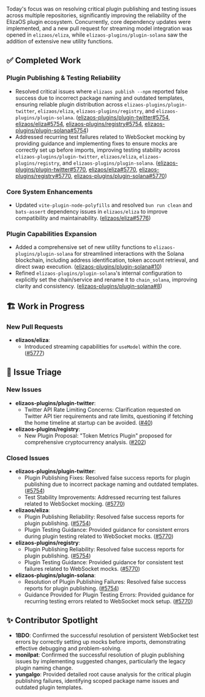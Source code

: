 Today's focus was on resolving critical plugin publishing and testing issues across multiple repositories, significantly improving the reliability of the ElizaOS plugin ecosystem. Concurrently, core dependency updates were implemented, and a new pull request for streaming model integration was opened in `elizaos/eliza`, while `elizaos-plugins/plugin-solana` saw the addition of extensive new utility functions.

## ✅ Completed Work

### Plugin Publishing & Testing Reliability
*   Resolved critical issues where `elizaos publish --npm` reported false success due to incorrect package naming and outdated templates, ensuring reliable plugin distribution across `elizaos-plugins/plugin-twitter`, `elizaos/eliza`, `elizaos-plugins/registry`, and `elizaos-plugins/plugin-solana`. ([elizaos-plugins/plugin-twitter#5754](https://github.com/elizaos-plugins/plugin-twitter/issues/5754), [elizaos/eliza#5754](https://github.com/elizaos/eliza/issues/5754), [elizaos-plugins/registry#5754](https://github.com/elizaos-plugins/registry/issues/5754), [elizaos-plugins/plugin-solana#5754](https://github.com/elizaos-plugins/plugin-solana/issues/5754))
*   Addressed recurring test failures related to WebSocket mocking by providing guidance and implementing fixes to ensure mocks are correctly set up before imports, improving testing stability across `elizaos-plugins/plugin-twitter`, `elizaos/eliza`, `elizaos-plugins/registry`, and `elizaos-plugins/plugin-solana`. ([elizaos-plugins/plugin-twitter#5770](https://github.com/elizaos-plugins/plugin-twitter/issues/5770), [elizaos/eliza#5770](https://github.com/elizaos/eliza/issues/5770), [elizaos-plugins/registry#5770](https://github.com/elizaos-plugins/registry/issues/5770), [elizaos-plugins/plugin-solana#5770](https://github.com/elizaos-plugins/plugin-solana/issues/5770))

### Core System Enhancements
*   Updated `vite-plugin-node-polyfills` and resolved `bun run clean` and `bats-assert` dependency issues in `elizaos/eliza` to improve compatibility and maintainability. ([elizaos/eliza#5776](https://github.com/elizaos/eliza/pull/5776))

### Plugin Capabilities Expansion
*   Added a comprehensive set of new utility functions to `elizaos-plugins/plugin-solana` for streamlined interactions with the Solana blockchain, including address identification, token account retrieval, and direct swap execution. ([elizaos-plugins/plugin-solana#10](https://github.com/elizaos-plugins/plugin-solana/pull/10))
*   Refined `elizaos-plugins/plugin-solana`'s internal configuration to explicitly set the chain/service and rename it to `chain_solana`, improving clarity and consistency. ([elizaos-plugins/plugin-solana#8](https://github.com/elizaos-plugins/plugin-solana/pull/8))

## 🏗️ Work in Progress

### New Pull Requests
*   **elizaos/eliza**:
    *   Introduced streaming capabilities for `useModel` within the core. ([#5777](https://github.com/elizaos/eliza/pull/5777))

## 🐞 Issue Triage

### New Issues
*   **elizaos-plugins/plugin-twitter**:
    *   Twitter API Rate Limiting Concerns: Clarification requested on Twitter API tier requirements and rate limits, questioning if fetching the home timeline at startup can be avoided. ([#40](https://github.com/elizaos-plugins/plugin-twitter/issues/40))
*   **elizaos-plugins/registry**:
    *   New Plugin Proposal: "Token Metrics Plugin" proposed for comprehensive cryptocurrency analysis. ([#202](https://github.com/elizaos-plugins/registry/issues/202))

### Closed Issues
*   **elizaos-plugins/plugin-twitter**:
    *   Plugin Publishing Fixes: Resolved false success reports for plugin publishing due to incorrect package naming and outdated templates. ([#5754](https://github.com/elizaos-plugins/plugin-twitter/issues/5754))
    *   Test Stability Improvements: Addressed recurring test failures related to WebSocket mocking. ([#5770](https://github.com/elizaos-plugins/plugin-twitter/issues/5770))
*   **elizaos/eliza**:
    *   Plugin Publishing Reliability: Resolved false success reports for plugin publishing. ([#5754](https://github.com/elizaos/eliza/issues/5754))
    *   Plugin Testing Guidance: Provided guidance for consistent errors during plugin testing related to WebSocket mocks. ([#5770](https://github.com/elizaos/eliza/issues/5770))
*   **elizaos-plugins/registry**:
    *   Plugin Publishing Reliability: Resolved false success reports for plugin publishing. ([#5754](https://github.com/elizaos-plugins/registry/issues/5754))
    *   Plugin Testing Guidance: Provided guidance for consistent test failures related to WebSocket mocks. ([#5770](https://github.com/elizaos-plugins/registry/issues/5770))
*   **elizaos-plugins/plugin-solana**:
    *   Resolution of Plugin Publishing Failures: Resolved false success reports for plugin publishing. ([#5754](https://github.com/elizaos-plugins/plugin-solana/issues/5754))
    *   Guidance Provided for Plugin Testing Errors: Provided guidance for recurring testing errors related to WebSocket mock setup. ([#5770](https://github.com/elizaos-plugins/plugin-solana/issues/5770))

## ✨ Contributor Spotlight
*   **1BDO**: Confirmed the successful resolution of persistent WebSocket test errors by correctly setting up mocks before imports, demonstrating effective debugging and problem-solving.
*   **monilpat**: Confirmed the successful resolution of plugin publishing issues by implementing suggested changes, particularly the legacy plugin naming change.
*   **yungalgo**: Provided detailed root cause analysis for the critical plugin publishing failures, identifying scoped package name issues and outdated plugin templates.